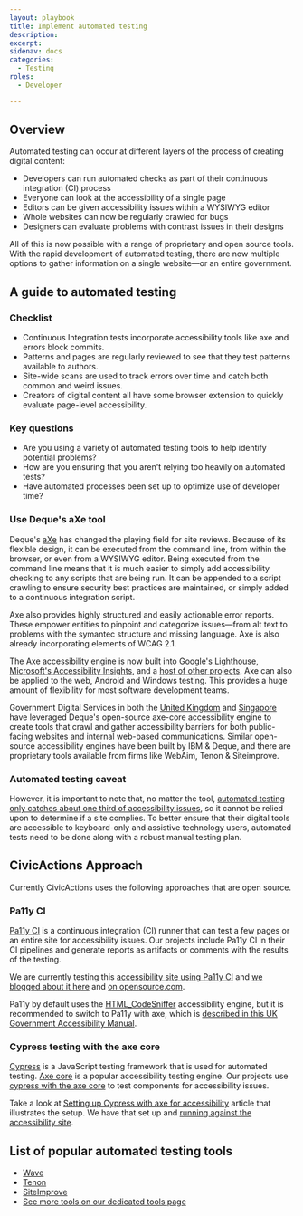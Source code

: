 ```yaml
---
layout: playbook
title: Implement automated testing
description: 
excerpt: 
sidenav: docs
categories:
  - Testing
roles:
  - Developer

---
```


## Overview

Automated testing can occur at different layers of the process of creating digital content:
* Developers can run automated checks as part of their continuous integration (CI) process
* Everyone can look at the accessibility of a single page
* Editors can be given accessibility issues within a WYSIWYG editor
* Whole websites can now be regularly crawled for bugs
* Designers can evaluate problems with contrast issues in their designs

All of this is now possible with a range of proprietary and open source tools. With the rapid development of automated testing, there are now multiple options to gather information on a single website—or an entire government.

## A guide to automated testing

### Checklist

* Continuous Integration tests incorporate accessibility tools like axe and errors block commits.
* Patterns and pages are regularly reviewed to see that they test patterns available to authors.
* Site-wide scans are used to track errors over time and catch both common and weird issues.
* Creators of digital content all have some browser extension to quickly evaluate page-level accessibility.

### Key questions

* Are you using a variety of automated testing tools to help identify potential problems?
* How are you ensuring that you aren't relying too heavily on automated tests?
* Have automated processes been set up to optimize use of developer time?

### Use Deque's aXe tool

Deque's [aXe](https://www.deque.com/axe/) has changed the playing field for site reviews. Because of its flexible design, it can be executed from the command line, from within the browser, or even from a WYSIWYG editor. Being executed from the command line means that it is much easier to simply add accessibility checking to any scripts that are being run. It can be appended to a script crawling to ensure security best practices are maintained, or simply added to a continuous integration script.

Axe also provides highly structured and easily actionable error reports. These empower entities to pinpoint and categorize issues—from alt text to problems with the symantec structure and missing language. Axe is also already incorporating elements of WCAG 2.1.

The Axe accessibility engine is now built into [Google's Lighthouse](https://developers.google.com/web/tools/lighthouse/), [Microsoft's Accessibility Insights](https://accessibilityinsights.io/), and a [host of other projects](https://github.com/dequelabs/axe-core/blob/develop/doc/projects.md). Axe can also be applied to the web, Android and Windows testing. This provides a huge amount of flexibility for most software development teams.

Government Digital Services in both the [United Kingdom](https://github.com/alphagov/accessibility-monitoring) and [Singapore](https://github.com/GovTechSG/purple-hats) have leveraged Deque's open-source axe-core accessibility engine to create tools that crawl and gather accessibility barriers for both public-facing websites and internal web-based communications. Similar open-source accessibility engines have been built by IBM & Deque, and there are proprietary tools available from firms like WebAim, Tenon & Siteimprove.

### Automated testing caveat 

However, it is important to note that, no matter the tool, [automated testing only catches about one third of accessibility issues](https://alphagov.github.io/accessibility-tool-audit/), so it cannot be relied upon to determine if a site complies. To better ensure that their digital tools are accessible to keyboard-only and assistive technology users, automated tests need to be done along with a robust manual testing plan.

## CivicActions Approach

Currently CivicActions uses the following approaches that are open source.

### Pa11y CI

[Pa11y CI](https://github.com/pa11y/pa11y-ci) is a continuous integration (CI) runner that can test a few pages or an entire site for accessibility issues. Our projects include Pa11y CI in their CI pipelines and generate reports as artifacts or comments with the results of the testing.

We are currently testing this [accessibility site using Pa11y CI](https://github.com/CivicActions/accessibility/tree/main/.github/workflows#pa11yyml) and [we blogged about it here](/posts/automated-accessibility-testing-leveraging-github-actions-and-pa11y-ci-with-axe) and [on opensource.com](https://opensource.com/article/23/2/automated-accessibility-testing).

Pa11y by default uses the [HTML_CodeSniffer](https://squizlabs.github.io/HTML_CodeSniffer/) accessibility engine, but it is recommended to switch to Pa11y with axe, which is [described in this UK Government Accessibility Manual](https://accessibility-manual.dwp.gov.uk/best-practice/automated-testing-using-axe-core-and-pa11y).  

### Cypress testing with the axe core

[Cypress](https://www.cypress.io/) is a JavaScript testing framework that is used for automated testing. [Axe core](https://github.com/dequelabs/axe-core) is a popular accessibility testing engine. Our projects use [cypress with the axe core](https://github.com/component-driven/cypress-axe) to test components for accessibility issues.

Take a look at [Setting up Cypress with axe for accessibility](https://timdeschryver.dev/blog/setting-up-cypress-with-axe-for-accessibility) article that illustrates the setup. We have that set up and [running against the accessibility site](https://github.com/CivicActions/accessibility/tree/main/.github/workflows#cypressyml).

## List of popular automated testing tools

* [Wave](https://wave.webaim.org/extension/)
* [Tenon](https://tenon.io/)
* [SiteImprove](https://chrome.google.com/webstore/detail/siteimprove-browser-exten/amoojkmllfodlpgmdnclkgdnejgpeada)
* [See more tools on our dedicated tools page](/guide/tools)
